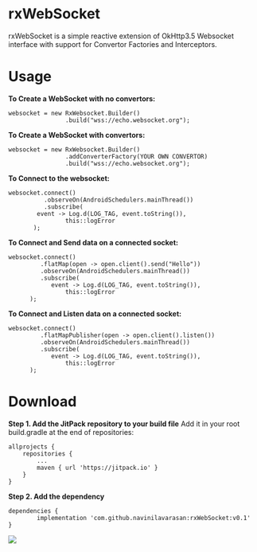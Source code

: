 # rxWebSocket

rxWebSocket is a simple reactive extension of OkHttp3.5 Websocket interface with support for Convertor Factories and Interceptors.

# Usage

<b> To Create a WebSocket with no convertors: </b>
```
websocket = new RxWebsocket.Builder()
                .build("wss://echo.websocket.org");
```

<b> To Create a WebSocket with convertors:</b>
```
websocket = new RxWebsocket.Builder()
                .addConverterFactory(YOUR OWN CONVERTOR)
                .build("wss://echo.websocket.org");
```
		
<b> To Connect to the websocket:</b>
```
websocket.connect()
          .observeOn(AndroidSchedulers.mainThread())
          .subscribe(
	  	event -> Log.d(LOG_TAG, event.toString()),
                this::logError
	   );
```
	   
<b> To Connect and Send data on a connected socket:</b>
```
websocket.connect()
         .flatMap(open -> open.client().send("Hello"))
         .observeOn(AndroidSchedulers.mainThread())
         .subscribe(
         	event -> Log.d(LOG_TAG, event.toString()),
                this::logError
	  );
```

<b> To Connect and Listen data on a connected socket:</b>
```
websocket.connect()
         .flatMapPublisher(open -> open.client().listen())
         .observeOn(AndroidSchedulers.mainThread())
         .subscribe(
         	event -> Log.d(LOG_TAG, event.toString()),
                this::logError
	  );
```

# Download

<b>Step 1. Add the JitPack repository to your build file</b>
Add it in your root build.gradle at the end of repositories:

	allprojects {
		repositories {
			...
			maven { url 'https://jitpack.io' }
		}
	}

<b>Step 2. Add the dependency</b>

	dependencies {
	        implementation 'com.github.navinilavarasan:rxWebSocket:v0.1'
	}

[![](https://jitpack.io/v/navinilavarasan/rxWebSocket.svg)](https://jitpack.io/#navinilavarasan/rxWebSocket)
